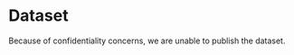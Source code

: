 # Dataset

Because of confidentiality concerns, we are unable to publish the dataset.

<!-- Instead, we provide the general description about the two major datasets used in this project - the application dataset and the comment dataset.

*The description of the application dataset and the comment dataset is still under working. -->